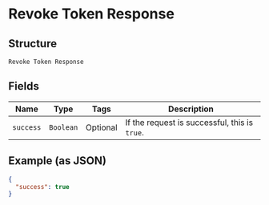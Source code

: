 
# Revoke Token Response

## Structure

`Revoke Token Response`

## Fields

| Name | Type | Tags | Description |
|  --- | --- | --- | --- |
| `success` | `Boolean` | Optional | If the request is successful, this is `true`. |

## Example (as JSON)

```json
{
  "success": true
}
```

